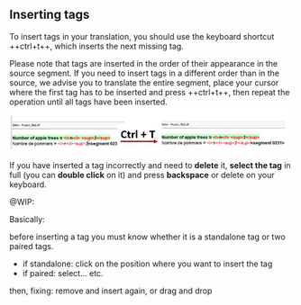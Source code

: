 ## Inserting tags

To insert tags in your translation, you should use the keyboard shortcut ++ctrl+t++, which inserts the next missing tag.

Please note that tags are inserted in the order of their appearance in the source segment. If you need to insert tags in a different order than in the source, we advise you to translate the entire segment, place your cursor where the first tag has to be inserted and press ++ctrl+t++, then repeat the operation until all tags have been inserted.
	![](../_assets/img/11_tag_order.jpg)

If you have inserted a tag incorrectly and need to **delete** it, **select the tag** in full (you can **double click** on it) and press **backspace** or delete on your keyboard.

<!-- @todo: explain the auto-completer as the main insertion method -->

<!-- @todo: FINISH -->
@WIP:

Basically:

before inserting a tag you must know whether it is a standalone tag or two paired tags.

- if standalone: click on the position where you want to insert the tag
- if paired: select... etc.

then, fixing: remove and insert again, 
or drag and drop